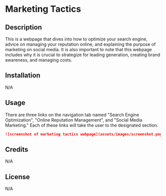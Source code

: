 # Marketing Tactics

## Description

This is a webpage that dives into how to optimize your search engine, advice on managing your reputation online, and explaining the purpose of marketing on social media. It is also important to note that this webpage includes why it is crucial to strategize for leading generation, creating brand awareness, and managing costs.

## Installation

N/A

## Usage

There are three links on the navigation tab named "Search Engine Optimization", "Online Reputation Management", and "Social Media Marketing." Each of these links will take the user to the designated section.

```md
![screenshot of marketing tactics webpage](assets/images/screenshot.png)
```

## Credits

N/A

## License

N/A


